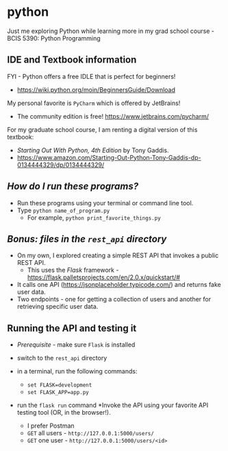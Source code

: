 # python
Just me exploring Python while learning more in my grad school course - BCIS 5390: Python Programming

## IDE and Textbook information
FYI - Python offers a free IDLE that is perfect for beginners!
* https://wiki.python.org/moin/BeginnersGuide/Download

My personal favorite is `PyCharm` which is offered by JetBrains!
* The community edition is free! https://www.jetbrains.com/pycharm/

For my graduate school course, I am renting a digital version of this textbook:
* *Starting Out With Python, 4th Edition* by Tony Gaddis.
* https://www.amazon.com/Starting-Out-Python-Tony-Gaddis-dp-0134444329/dp/0134444329/

## *How do I run these programs?*
* Run these programs using your terminal or command line tool.
* Type `python name_of_program.py` 
    * For example, `python print_favorite_things.py`
  
## *Bonus: files in the `rest_api` directory*
* On my own, I explored creating a simple REST API that invokes a public REST API.
  * This uses the *Flask* framework - https://flask.palletsprojects.com/en/2.0.x/quickstart/#
* It calls one API (https://jsonplaceholder.typicode.com/) and returns fake user data.
* Two endpoints - one for getting a collection of users and another for retrieving specific user data.

## Running the API and testing it
* *Prerequisite* - make sure `Flask` is installed
* switch to the `rest_api` directory
* in a terminal, run the following commands:
  * `set FLASK=development`
  * `set FLASK_APP=app.py`


* run the `flask run` command
*Invoke the API using your favorite API testing tool (OR, in the browser!).
    * I prefer Postman 
    * `GET` all users - `http://127.0.0.1:5000/users/`
    * `GET` one user - `http://127.0.0.1:5000/users/<id>`